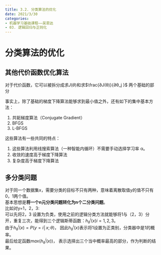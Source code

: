 ```yaml
---
title: 3.2. 分类算法的优化
date: 2021/3/30
categories: 
- 机器学习基础课程——吴恩达
- 03. 逻辑回归与正则化
---
```

# 分类算法的优化
## 其他代价函数优化算法
对于代价函数，它可以被拆分成求$J(θ)$和求$\frac{∂J(θ)}{∂θ_j }$  两个基础的部分  

事实上，除了基础的梯度下降算法能够求到最小值之外，还有如下的集中基本方法：
1. 共轭梯度算法（Conjugate Gradient）
2. BFGS
3. L-BFGS

这些算法有一些共同的特点：
1. 这些算法利用线搜索算法（一种智能内循环）不需要手动选择学习率 α。
2. 收敛的速度高于梯度下降算法
3. 复杂度高于梯度下降算法

## 多分类问题
对于同一个数据集x，需要分类的目标不只有两种，意味着离散取值y的值不只有0，1两个值。  
基本思想是**将一个n元分类问题转化为n个二分类问题**。  
比如对y=1，2，3:  
可以先将2，3 设置为负类，使用之前的逻辑分类方法就能够将1与（2，3）分开，重复三次，能得到三个逻辑斯蒂函数：$h_θ^i (x)i=1,2,3$。  
由于$h_θ^i (x)=P(y=i│x; θ)$， 因此$h_θ^i (x)$表示将1设置为正类别，分类器中是1的概率。   
最后给定函数$max(h_θ^i (x))$， 表示选择出三个当中概率最高的部分，作为判断的结果。

